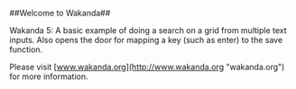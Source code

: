 ##Welcome to Wakanda##

Wakanda 5: A basic example of doing a search on a grid from multiple text inputs. Also opens the door for mapping a key (such as enter) to the save function.

Please visit [www.wakanda.org](http://www.wakanda.org "wakanda.org") for more information.
